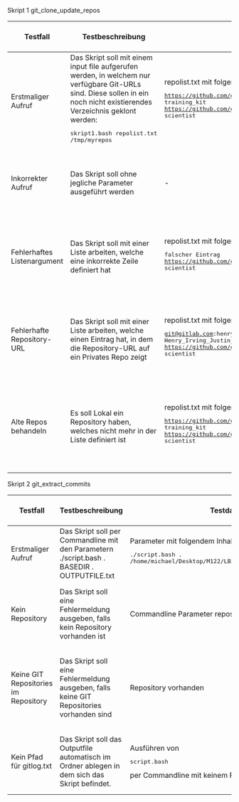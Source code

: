 Skript 1 git_clone_update_repos

| Testfall | Testbeschreibung | Testdaten | erwartetes Testresultat | erhaltenes Testresultat | Tester | Testdatum und Teststatus |
|  - | - | - | - | - | - | - |
| Erstmaliger Aufruf | Das Skript soll mit einem input file aufgerufen werden, in welchem nur verfügbare Git-URLs sind. Diese sollen in ein noch nicht existierendes Verzeichnis geklont werden:<pre>skript1.bash repolist.txt /tmp/myrepos</pre> | repolist.txt mit folgendem Inhalt:<pre>https://github.com/github/training-kit.git training_kit<br>https://github.com/github/scientist.git scientist</pre> | Verzeichnis wird erstellt und alle Repos werden darin geklont | Skript wurde erfolgreich ausgeführt. Alle Verzeichnisse wurden erstellt, logs wurden angelegt | Michael Marchesi | 08.05.22, status OK |
| Inkorrekter Aufruf | Das Skript soll ohne jegliche Parameter ausgeführt werden | - | Skript bricht ab und verlangt Parameter als Argument | Skript definiert welcher Parameter fehlt, logt Warning im logfile | Michael Marchesi | 08.05.22, status OK |
| Fehlerhaftes Listenargument | Das Skript soll mit einer Liste arbeiten, welche eine inkorrekte Zeile definiert hat | repolist.txt mit folgendem Inhalt:<pre>falscher Eintrag<br>https://github.com/github/scientist.git scientist</pre> | Skript ignoriert den fehlerhaften Eintrag und behandelt die restlichen Zeilen | Fehlerhafter Eintrag wird geloggt, sonstige Verzeichnise werden erstellt | Michael Marchesi | 08.05.22, status OK |
| Fehlerhafte Repository-URL | Das Skript soll mit einer Liste arbeiten, welche einen Eintrag hat, in dem die Repository-URL auf ein Privates Repo zeigt | repolist.txt mit folgendem Inhalt:<pre>git@gitlab.com:henry.irving2001/m122_praxisarbeit.git Henry_Irving_Justin_Feliz<br>https://github.com/github/scientist.git scientist</pre> | Skript ignoriert den falschen Eintrag und behandelt die restlichen Zeilen | Falscher Eintrag wird geloggt, sonstige Verzeichnise werden erstellt | Michael Marchesi | 08.05.22, status OK |
| Alte Repos behandeln | Es soll Lokal ein Repository haben, welches nicht mehr in der Liste definiert ist | repolist.txt mit folgendem Inhalt:<pre>https://github.com/github/training-kit.git training_kit<br>https://github.com/github/scientist.git scientist</pre> | Skript löscht das veraltete lokale Repository und verhält sich ansonsten wie erwartet | Verzeichnis wird entfernt, sonstige werden wie erwartet angelegt | Michael Marchesi | 08.05.22, status OK |


Skript 2 git_extract_commits

| Testfall | Testbeschreibung | Testdaten | erwartetes Testresultat | erhaltenes Testresultat | Tester | Testdatum und Teststatus |
|  - | - | - | - | - | - | - |
| Erstmaliger Aufruf | Das Skript soll per Commandline mit den Parametern ./script.bash . BASEDIR . OUTPUTFILE.txt | Parameter mit folgendem Inhalt <pre>./script.bash . /home/michael/Desktop/M122/LB2/gitlog.txt . repositories</pre> | Skript wird ausgeführt. Outputfile erstellt | Das Outputfile wird erstellt, Logfile auch. | Noah Barth | 08.05.22 |
| Kein Repository | Das Skript soll eine Fehlermeldung ausgeben, falls kein Repository vorhanden ist | Commandline Parameter repositories | Skript gibt eine Fehlermeldung aus | Skript gibt eine Fehlermeldung aus, loggt diese und erstellt das Repository | Noah Barth | 08.05.22 |
| Keine GIT Repositories im Repository | Das Skript soll eine Fehlermeldung ausgeben, falls keine GIT Repositories vorhanden sind | Repository vorhanden | Skript gibt eine Fehlermeldung aus | Skript gibt eine Fehlermeldung aus, dass keine GIT Repo's vorhanden sind, loggt diese | Noah Barth | 08.05.22 |
| Kein Pfad für gitlog.txt | Das Skript soll das Outputfile automatisch im Ordner ablegen in dem sich das Skript befindet. | Ausführen von <pre>script.bash</pre> per Commandline mit keinem Pfad | Skript legt dieses am gleichen Ort ab wie das Skript selber | Skript legt dieses am selben Ort ab, jedoch werden die Commits nicht richtig ausgelesen | Noah Barth | 08.05.22 |
